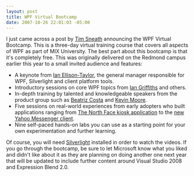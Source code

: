 ```yaml
---
layout: post
title: WPF Virtual Bootcamp
date: 2007-10-26 22:01:03 -05:00
---
```


I just came across a post by [Tim Sneath](http://blogs.msdn.com/tims/archive/2007/10/26/attend-the-wpf-virtual-bootcamp-no-need-to-register.aspx) announcing the WPF Virtual Bootcamp. This is a three-day virtual training course that covers all aspects of WPF as part of MIX University. The best part about this bootcamp is that it's completely free. This was originally delivered on the Redmond campus earlier this year to a small invited audience and features:

*   A keynote from [Ian Ellison-Taylor](http://channel9.msdn.com/Showpost.aspx?postid=284474), the general manager responsible for WPF, Silverlight and client platform tools.
*   Introductory sessions on core WPF topics from [Ian Griffiths](http://www.interact-sw.co.uk/iangblog/) and others.
*   In-depth training by talented and knowledgeable speakers from the product group such as [Beatriz Costa](http://www.beacosta.com/blog/) and [Kevin Moore](http://work.j832.com/).
*   Five sessions on real-world experiences from early adopters who built applications ranging from [The North Face kiosk application](http://channel9.msdn.com/Showpost.aspx?postid=116327) to the [new Yahoo Messenger client](http://messenger.yahoo.com/windowsvista.php). 
*   Nine self-paced hands-on labs you can use as a starting point for your own experimentation and further learning. 

Of course, you will need [Silverlight](http://www.microsoft.com/silverlight/#4_0) installed in order to watch the videos. If you go through the bootcamp, be sure to let Microsoft know what you liked and didn't like about it as they are planning on doing another one next year that will be updated to include further content around Visual Studio 2008 and Expression Blend 2.0.

